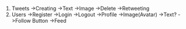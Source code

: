 1. Tweets
   ->Creating
   ->Text
   ->Image
   ->Delete
   ->Retweeting
2. Users
   ->Register
   ->Login
   ->Logout
   ->Profile
   ->Image(Avatar)
   ->Text?
   ->Follow Button
   ->Feed
